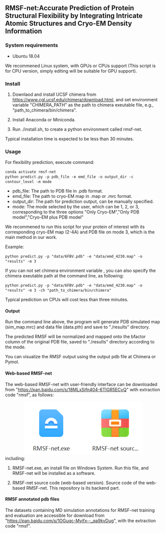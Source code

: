 ## RMSF-net:Accurate Prediction of Protein Structural Flexibility by Integrating Intricate Atomic Structures and Cryo-EM Density Information


### System requirements
- Ubuntu 18.04
<!-- - CUDA Toolkit version: 11.3 (if use GPUs, any compatibility version is ok) -->

We recommened Linux system, with GPUs or CPUs support (This script is for CPU version, simply editing will be suitable for GPU support).

### Install

1. Downlaod and install UCSF chimera from  https://www.cgl.ucsf.edu/chimera/download.html, and set environment variable "CHIMERA_PATH" as the path to chimera exeutable file, e.g., "path_to_chimera/bin/chimera".

2. Install Anaconda or Miniconda.

3. Run ./install.sh, to create a python environment called rmsf-net. 

Typical installation time is expected to be less than 30 minutes.


### Usage
For flexibility prediction, execute command:
```
conda activate rmsf-net
python predict.py -p pdb_file -e emd_file -o output_dir -c contour_level -m mode 

```

- pdb_file: The path to PDB file in .pdb format.
- emd_file: The path to cryo-EM map in .map or .mrc format.
- output_dir: The path for prediction output, can be manually specified.
- mode: The mode selected by the user, which can be 1, 2, or 3, corresponding to the three options "Only Cryo-EM","Only PDB model","Cryo-EM plus PDB model"

We recommened to run this script for your protein of interest with its corresponding cryo-EM map (2-4A) and PDB file on mode 3, which is the main method in our work.

Example:
```
python predict.py -p "data/6FBV.pdb" -e "data/emd_4230.map" -o "results" -m 3 
```

If you can not set chimera environment variable , you can also specify the chimera exeutable path at the command line, as following: 

```
python predict.py -p "data/6FBV.pdb" -e "data/emd_4230.map" -o "results" -m 3 -ch "path_to_chimera/bin/chimera"
```

Typical prediction on CPUs will cost less than three minutes.


#### Output
Run the command line above, the program will generate PDB simulated map (sim_map.mrc) and data file (data.pth) and save to "./results" directory. 

The predicted RMSF will be normalized and mapped onto the bfactor column of the original PDB file, saved to  "./results" directory according to the mode.  

You can visualize the RMSF output using the output pdb file at Chimera or Pymol.


#### Web-based RMSF-net 

The web-based RMSF-net with user-friendly interface can be downloaded from  "https://pan.baidu.com/s/18MLxSjfn404-6TIGR5ECvQ" with extraction code "rmsf", as follows:
<div style="text-align:center">
  <img src="images/image.png" alt="Alt text" />
</div>
including:

1. RMSF-net.exe, an install file on Windows System. Run this file, and RMSF-net will be installed as a software.

2. RMSF-net source code (web-based version). Source code of the web-based RMSF-net. This repository is its backend part.

#### RMSF annotated pdb files

The datasets containing MD simulation annotations for RMSF-net training and evaluation are accessible for download
from "https://pan.baidu.com/s/1OGuqc-Myifx--_qa9kvDug", with the extraction code "rmsf".







